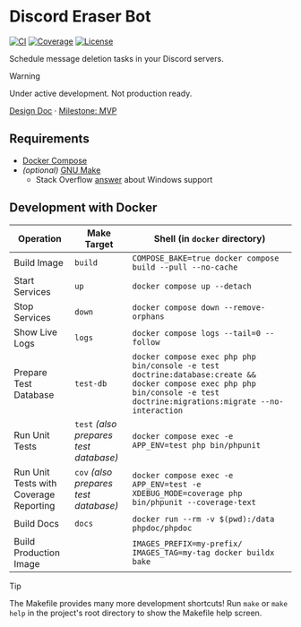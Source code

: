 # Discord Eraser Bot

[![CI](https://github.com/kidthales/discord-eraser-bot/workflows/CI/badge.svg)](https://github.com/kidthales/discord-eraser-bot/actions/workflows/ci.yml)
[![Coverage](https://kidthales.com/discord-eraser-bot/coverage/badge.svg)](https://kidthales.com/discord-eraser-bot/coverage/)
[![License](https://img.shields.io/badge/License-AGPL_3.0_Only-blue)](https://github.com/kidthales/discord-eraser-bot/blob/main/LICENSE)

Schedule message deletion tasks in your Discord servers.

> [!WARNING]
> Under active development. Not production ready.
>
> [Design Doc](https://github.com/kidthales/discord-eraser-bot/wiki/Design) · [Milestone: MVP](https://github.com/kidthales/discord-eraser-bot/milestone/1)

## Requirements

- [Docker Compose](https://docs.docker.com/compose/install/)
- _(optional)_ [GNU Make](https://www.gnu.org/software/make/)
    - Stack Overflow [answer](https://stackoverflow.com/a/32127632) about Windows support

## Development with Docker

| Operation                              | Make Target                            | Shell (in `docker` directory)                                                                                                                                              |
|----------------------------------------|----------------------------------------|----------------------------------------------------------------------------------------------------------------------------------------------------------------------------|
| Build Image                            | `build`                                | `COMPOSE_BAKE=true docker compose build --pull --no-cache`                                                                                                                 |
| Start Services                         | `up`                                   | `docker compose up --detach`                                                                                                                                               |
| Stop Services                          | `down`                                 | `docker compose down --remove-orphans`                                                                                                                                     |
| Show Live Logs                         | `logs`                                 | `docker compose logs --tail=0 --follow`                                                                                                                                    |
| Prepare Test Database                  | `test-db`                              | `docker compose exec php php bin/console -e test doctrine:database:create && docker compose exec php php bin/console -e test doctrine:migrations:migrate --no-interaction` |
| Run Unit Tests                         | `test` _(also prepares test database)_ | `docker compose exec -e APP_ENV=test php bin/phpunit`                                                                                                                      |
| Run Unit Tests with Coverage Reporting | `cov` _(also prepares test database)_  | `docker compose exec -e APP_ENV=test -e XDEBUG_MODE=coverage php bin/phpunit --coverage-text`                                                                              |
| Build Docs                             | `docs`                                 | `docker run --rm -v $(pwd):/data phpdoc/phpdoc`                                                                                                                            |
| Build Production Image                 |                                        | `IMAGES_PREFIX=my-prefix/ IMAGES_TAG=my-tag docker buildx bake`                                                                                                            |

> [!TIP]
> The Makefile provides many more development shortcuts!
> Run `make` or `make help` in the project's root directory to show the Makefile help screen.
